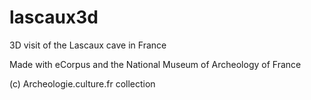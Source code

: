 # lascaux3d
3D visit of the Lascaux cave in France

Made with eCorpus and the National Museum of Archeology of France

(c) Archeologie.culture.fr collection

